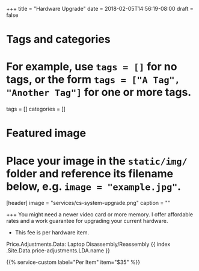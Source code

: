 +++
title = "Hardware Upgrade"
date = 2018-02-05T14:56:19-08:00
draft = false

# Tags and categories
# For example, use `tags = []` for no tags, or the form `tags = ["A Tag", "Another Tag"]` for one or more tags.
tags = []
categories = []

# Featured image
# Place your image in the `static/img/` folder and reference its filename below, e.g. `image = "example.jpg"`.
[header]
image = "services/cs-system-upgrade.png"
caption = ""

+++
You might need a newer video card or more memory. I offer affordable rates and a work guarantee for upgrading your current hardware.<!--more-->

<ul>
<li>This fee is per hardware item.</li>
</ul>

Price.Adjustments.Data: Laptop Disassembly/Reassembly
{{ index .Site.Data.price-adjustments.LDA.name }}


{{% service-custom label="Per Item" item="$35" %}}